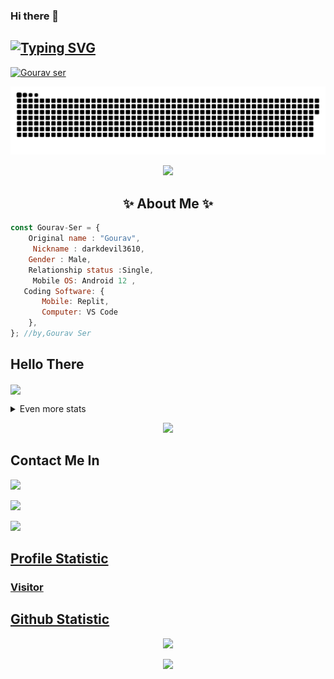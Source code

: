 ### Hi there 👋
 

## [![Typing SVG](https://readme-typing-svg.herokuapp.com?font=Lemon+milk&color=F7000&lines=Welcome+to+darkdevil+3609+GitHub+AC;Follow+Me+Now)](https://git.io/typing-svg)
<p align="left"> <a href="https://instagram.com/dark_devil_3609" target="blank"><img src="https://img.shields.io/badge/Follow%20@dark_devil_3609-h?color=black&style=for-the-badge&logo=instagram" alt="Gourav ser" /></a> </p>
</h1>

<div align="center">
 

  
  ![GitHub Snake dark](https://github.com/darkdevil3610/darkdevil3610/blob/main/github-user-contribution.svg)
</div>

<p align="center">

 <img src="https://telegra.ph/file/56f641c3cf138aa7f27b2.jpg" />

</p>
<h2 align="center"> ✨ About Me ✨</h2
 
```js
const Gourav-Ser = {
    Original name : "Gourav",
     Nickname : darkdevil3610,
    Gender : Male,
    Relationship status :Single,
     Mobile OS: Android 12 ,
   Coding Software: {
       Mobile: Replit,
       Computer: VS Code
    },
}; //by,Gourav Ser
```
## Hello There
<a href="//https://instagram.com/dark_devil_3609"><img align="center" src="https://cardivo.vercel.app/api?name=Gourav&description=Halo,%20I%27m%20Gourav%20and%20I'm%20still a beginner %20programer%20Nice%20to%20meet%20you%20%F0%9F%91%8B&image=https://avatars.githubusercontent.com/darkdevil3610&usqp=CAU&backgroundColor=%23ecf0f1&youtube=GOURAV&github=GS&pattern=ticTacToe&colorPattern=%23eaeaea&site=webraku.xyz"/></a>
<details>
  <summary>
      Even more stats
  </summary>
  <p align="center">
    <img src="https://github-profile-trophy.vercel.app/?username=darkdevil3610/tree/main&theme=dracula">
    <img src="https://github-readme-stats.vercel.app/api?username=darkdevil3610&theme=tokyonight">
  </p>
</details>

<p align="center">
  <img src="https://komarev.com/ghpvc/?username=darkdevil3610&label=VIEWS&style=flat-square&color=orange" />
</p>



## Contact Me In

<p>

  <a href="https://instagram.com/dark_devil_3609"><img src="https://img.shields.io/badge/Instagram-E4405F?style=for-the-badge&logo=instagram&logoColor=white"/> 

  <a href="https://wa.me/918089152280/"><img src="https://img.shields.io/badge/WhatsApp-25D366?style=for-the-badge&logo=whatsapp&logoColor=white" />

   <a href="https://github.com/darkdevil3610"><img src="https://img.shields.io/badge/-GitHub-black?style=flat-square&logo=github" /> 

</p>

## Profile Statistic

<h3 align="left">Visitor</h3>

<p align="center">
           

## Github Statistic

<p align="center"><a href="https://github.com/darkdevil3610"><img src="https://github-readme-stats.vercel.app/api?username=darkdevil3610&show_icons=true&theme=radical"></a></p>
<p align="center"><a href="https://github.com/darkdevil3610"><img src="https://github-readme-stats.vercel.app/api/top-langs/?username=darkdevil3610&theme=radical&layout=compact"></a></p> 

    

